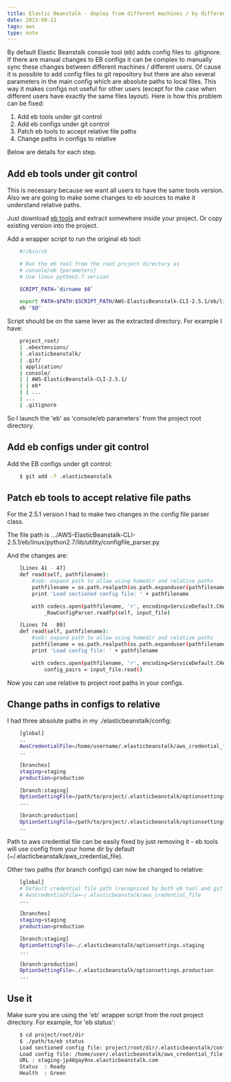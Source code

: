```yaml
---
title: Elastic Beanstalk - deploy from different machines / by different users (or how to get rid of absolute paths in configs)
date: 2013-09-11
tags: aws
type: note
---
```


By default Elastic Beanstalk console tool (eb) adds config files to .gitignore.
If there are manual changes to EB configs it can be complex to manually sync these changes
between different machines / different users.
Of cause it is possible to add config files to git repository but there are also several
parameters in the main config which are absolute paths to local files.
This way it makes configs not useful for other users (except for the case when different
users have exactly the same files layout).
Here is how this problem can be fixed:

1. Add eb tools under git control
1. Add eb configs under git control
1. Patch eb tools to accept relative file paths
1. Change paths in configs to relative

Below are details for each step.

<!-- more -->
Add eb tools under git control
--------------------------------------------
This is necessary because we want all users to have the same tools version.
Also we are going to make some changes to eb sources to make it understand relative paths.

Just download [eb tools](http://aws.amazon.com/code/6752709412171743) and extract somewhere inside your project.
Or copy existing version into the project.

Add a wrapper script to run the original eb tool:

```bash
    #!/bin/sh

    # Run the eb tool from the root project directory as
    # console/eb {parameters}
    # Use linux python2.7 version

    SCRIPT_PATH=`dirname $0`

    export PATH=$PATH:$SCRIPT_PATH/AWS-ElasticBeanstalk-CLI-2.5.1/eb/linux/python2.7
    eb "$@"
```

Script should be on the same lever as the extracted directory.
For example I have:

```bash
    project_root/
    | .ebextensions/
    | .elasticbeanstalk/
    | .git/
    | application/
    | console/
    | | AWS-ElasticBeanstalk-CLI-2.5.1/
    | | eb*
    | | ...
    | ...
    | .gitignore
```

So I launch the 'eb' as 'console/eb parameters' from the project root directory.

Add eb configs under git control
--------------------------------------------
Add the EB configs under git control:

```bash
    $ git add -f .elasticbeanstalk
```

Patch eb tools to accept relative file paths
--------------------------------------------
For the 2.5.1 version I had to make two changes in the config file parser class.

The file path is .../AWS-ElasticBeanstalk-CLI-2.5.1/eb/linux/python2.7/lib/utility/configfile_parser.py.

And the changes are:

```bash
    [Lines 41 - 47]
    def read(self, pathfilename):
        #seb: expand path to allow using homedir and relative paths
        pathfilename = os.path.realpath(os.path.expanduser(pathfilename))
        print 'Load sectioned config file: ' + pathfilename

        with codecs.open(pathfilename, 'r', encoding=ServiceDefault.CHAR_CODEC) as input_file:
            _RawConfigParser.readfp(self, input_file)

    [Lines 74 - 80]
    def read(self, pathfilename):
        #seb: expand path to allow using homedir and relative paths
        pathfilename = os.path.realpath(os.path.expanduser(pathfilename))
        print 'Load config file: ' + pathfilename

        with codecs.open(pathfilename, 'r', encoding=ServiceDefault.CHAR_CODEC) as input_file:
            config_pairs = input_file.read()
```

Now you can use relative to project root paths in your configs.

Change paths in configs to relative
--------------------------------------------
I had three absolute paths in my ./elasticbeanstalk/config:

```bash
    [global]
    ..
    AwsCredentialFile=/home/username/.elasticbeanstalk/aws_credential_file
    ..

    [branches]
    staging=staging
    production=production

    [branch:staging]
    OptionSettingFile=/path/to/project/.elasticbeanstalk/optionsettings.staging
    ...

    [branch:production]
    OptionSettingFile=/path/to/project/.elasticbeanstalk/optionsettings.production
    ..
```

Path to aws credential file can be easily fixed by just removing it - eb tools will use
config from your home dir by default (~/.elacticbeanstalk/aws_credential_file).

Other two paths (for branch configs) can now be changed to relative:

```bash
    [global]
    # Default credential file path (recognized by both eb tool and git aws.push tool)
    # AwsCredentialFile=~/.elasticbeanstalk/aws_credential_file
    ...

    [branches]
    staging=staging
    production=production

    [branch:staging]
    OptionSettingFile=./.elasticbeanstalk/optionsettings.staging
    ...

    [branch:production]
    OptionSettingFile=./.elasticbeanstalk/optionsettings.production
    ...
```

Use it
--------------------------------------------
Make sure you are using the 'eb' wrapper script from the root project directory.
For example, for 'eb status':

```bash
    $ cd project/root/dir
    $ ./path/to/eb status
    Load sectioned config file: project/root/dir/.elasticbeanstalk/config
    Load config file: /home/user/.elasticbeanstalk/aws_credential_file
    URL	: staging-jp48gay9nx.elasticbeanstalk.com
    Status	: Ready
    Health	: Green
```
